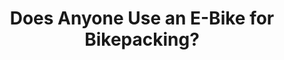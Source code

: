 ---
layout: community
category: community
title: "Does Anyone Use an E-Bike for Bikepacking?"
description: "Anyone here uses ebike for bikepacking?  E-bikes are super fun. And they allow people with different physical ability levels to enjoy types of cycling they otherwise might not be. bear in mind good vigorous exercise like cycling helps keep you younger though. I know plenty of old guys in cycling club who can still race. Followed my mate up a long hill today. He was on an eBike [he has heart arrhythmia] and whilst I was working really hard, he said it was effortless."
isTopLevel: false
isSingleLevel: false
isArticle: false
datePublished: 2022-06-17 11:20:00 +0300
dateModified: 2022-06-17 11:20:00 +0300
published: false
---
